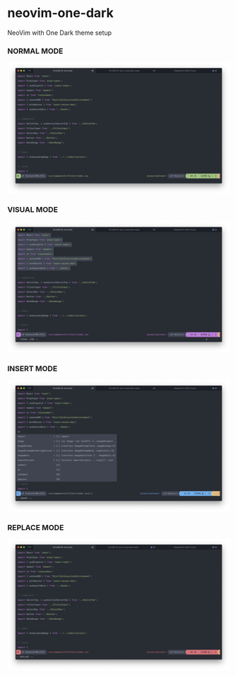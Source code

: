 # neovim-one-dark
NeoVim with One Dark theme setup

### NORMAL MODE
![alt NORMAL](screenshots/normal-mode.png)

### VISUAL MODE
![alt VISUAL](screenshots/visual-mode.png)

### INSERT MODE
![NORMAL](screenshots/insert-mode.png)

### REPLACE MODE
![NORMAL](screenshots/replace-mode.png)
